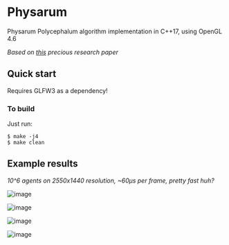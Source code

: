 # Physarum
Physarum Polycephalum algorithm implementation in C++17, using OpenGL 4.6

*Based on [this](https://uwe-repository.worktribe.com/output/980579) precious research paper*

## Quick start

Requires GLFW3 as a dependency!

### To build

Just run:

```console
$ make -j4
$ make clean
```

## Example results
*10^6 agents on 2550x1440 resolution, ~60μs per frame, pretty fast huh?*

![image](https://github.com/user-attachments/assets/8abb3de7-fd21-4616-90c8-7efddf5695fa)

![image](https://github.com/user-attachments/assets/44744349-aad9-4c44-a191-94b55984989f)

![image](https://github.com/user-attachments/assets/67e3f9a0-965d-4e0c-96f1-1f5ba8fb3c9e)

![image](https://github.com/user-attachments/assets/8137124f-7d7e-4dce-827a-7883317fc6e5)
